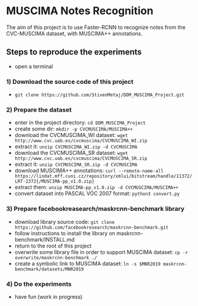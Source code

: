 # MUSCIMA Notes Recognition

The aim of this project is to use Faster-RCNN to recognize notes from the CVC-MUSCIMA dataset, with MUSCIMA++ annotations.

## Steps to reproduce the experiments
+ open a terminal
### 1) Download the source code of this project
+ `git clone https://github.com/StivenMetaj/DDM_MUSCIMA_Project.git`
### 2) Prepare the dataset
+ enter in the project directory:
`cd DDM_MUSCIMA_Project`
+ create some dir:
`mkdir -p CVCMUSCIMA/MUSCIMA++`
+ download the CVCMUSCIMA_WI dataset:
`wget http://www.cvc.uab.es/cvcmuscima/CVCMUSCIMA_WI.zip`
+ extract it:
`unzip CVCMUSCIMA_WI.zip -d CVCMUSCIMA`
+ download the CVCMUSCIMA_SR dataset:
`wget http://www.cvc.uab.es/cvcmuscima/CVCMUSCIMA_SR.zip`
+ extract it:
`unzip CVCMUSCIMA_SR.zip -d CVCMUSCIMA`
+ download MUSCIMA++ annotations:
`curl --remote-name-all https://lindat.mff.cuni.cz/repository/xmlui/bitstream/handle/11372/LRT-2372{/MUSCIMA-pp_v1.0.zip}`
+ extract them:
`unzip MUSCIMA-pp_v1.0.zip -d CVCMUSCIMA/MUSCIMA++`
+ convert dataset into PASCAL VOC 2007 format:
`python3 convert.py`
### 3) Prepare facebookreasearch/maskrcnn-benchmark library
+ download library source code:
`git clone https://github.com/facebookresearch/maskrcnn-benchmark.git`
+ follow instructions to install the library on maskrcnn-benchmark/INSTALL.md
+ return to the root of this project
+ overwrite some library file in order to support MUSCIMA dataset:
`cp -r overwrite/maskrcnn-benchmark ./`
+ create a symbolic link to MUSCIMA dataset:
`ln -s $MNR2019 maskrcnn-benchmark/datasets/MNR2019`
### 4) Do the experiments
+ have fun (work in progress)
